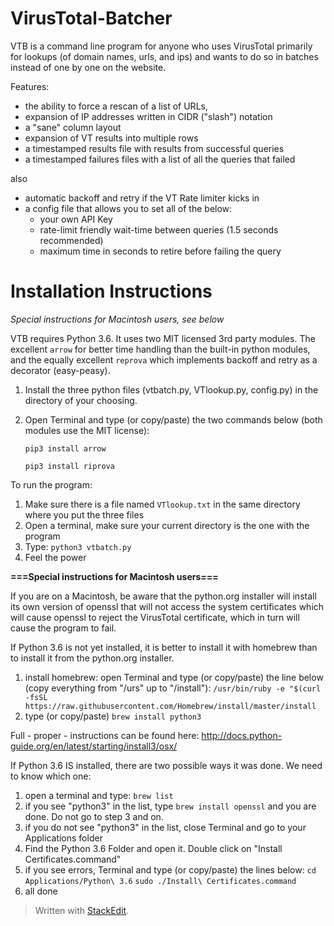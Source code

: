 
# VirusTotal-Batcher

VTB is a command line program for  anyone who uses VirusTotal primarily for lookups (of domain names, urls, and ips) and wants to do so in batches instead of one by one on the website.

Features:
 - the ability to force a rescan of a list of URLs, 
 - expansion of IP addresses written in CIDR ("slash") notation
 - a "sane" column layout 
 - expansion of VT results into multiple rows
 - a timestamped results file with results from successful queries
 - a timestamped failures files with a list of all the queries that failed 
 
 also
 
 - automatic backoff and retry if the VT Rate limiter kicks in 
 - a config file that allows you to set all of the below:
	 - your own API Key
	 - rate-limit friendly wait-time between queries (1.5 seconds recommended)
	 - maximum time in seconds to retire before failing the query


# Installation Instructions
*Special instructions for Macintosh users, see below*

VTB requires Python 3.6. It uses two MIT licensed 3rd party modules. The excellent `arrow` for better time handling than the built-in python modules, and the equally excellent `reprova` which implements backoff and retry as a decorator (easy-peasy).

1) Install the three python files (vtbatch.py, VTlookup.py, config.py) in the directory of your choosing.

2) Open Terminal and type (or copy/paste) the two commands below (both modules use the MIT license):<p>`pip3 install arrow`<p>`pip3 install riprova`

To run the program:
1) Make sure there is a file named `VTlookup.txt` in the same directory where you put the three files
2) Open a terminal, make sure your current directory is the one with the program 
3) Type: `python3 vtbatch.py`
4) Feel the power

**===Special instructions for Macintosh users===**

If you are on a Macintosh, be aware that the python.org installer will install its own version of openssl that will not access the system certificates which will cause openssl to reject the VirusTotal certificate, which in turn will cause the program to fail.

If Python 3.6 is not yet installed, it is better to install it with homebrew than to install it from the python.org installer.

1) install homebrew: open Terminal and type (or copy/paste) the line below (copy everything from "/urs" up to "/install"):
`/usr/bin/ruby -e "$(curl -fsSL https://raw.githubusercontent.com/Homebrew/install/master/install`
2) type (or copy/paste) `brew install python3`

Full - proper - instructions can be found here: http://docs.python-guide.org/en/latest/starting/install3/osx/

If Python 3.6 IS installed, there are two possible ways it was done. We need to know which one:
1) open a terminal and type: `brew list`
2) if you see "python3" in the list, type `brew install openssl` and you are done. Do not go to step 3 and on.
3) if you do not see "python3" in the list, close Terminal and go to your Applications folder
4) Find the Python 3.6 Folder and open it. Double click on "Install Certificates.command"
5) if you see errors, Terminal and type (or copy/paste) the lines below:
`cd Applications/Python\ 3.6`
`sudo ./Install\ Certificates.command`
6) all done
> Written with [StackEdit](https://stackedit.io/).
